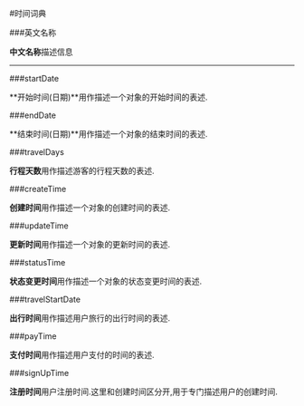#时间词典

###英文名称

**中文名称**描述信息

---

###startDate	

**开始时间(日期)**用作描述一个对象的开始时间的表述.
###endDate	
**结束时间(日期)**用作描述一个对象的结束时间的表述.
###travelDays	
**行程天数**用作描述游客的行程天数的表述.
###createTime	
**创建时间**用作描述一个对象的创建时间的表述.
###updateTime	
**更新时间**用作描述一个对象的更新时间的表述.
###statusTime	
**状态变更时间**用作描述一个对象的状态变更时间的表述.
###travelStartDate	
**出行时间**用作描述用户旅行的出行时间的表述.
###payTime	
**支付时间**用作描述用户支付的时间的表述.
###signUpTime
**注册时间**用户注册时间.这里和创建时间区分开,用于专门描述用户的创建时间.